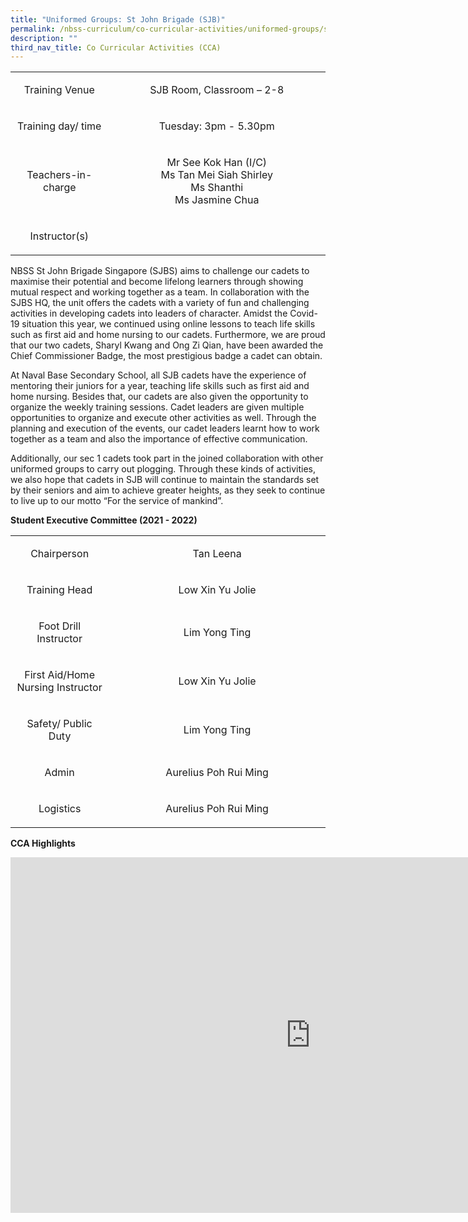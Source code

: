```yaml
---
title: "Uniformed Groups: St John Brigade (SJB)"
permalink: /nbss-curriculum/co-curricular-activities/uniformed-groups/st-john-brigade-sjb/
description: ""
third_nav_title: Co Curricular Activities (CCA)
---
```

<table width="0">
<tbody>
<tr style="text-align: center;">
<td width="161">
<p>Training Venue</p>
</td>
<td width="441">
<p>SJB Room, Classroom – 2-8 </p>
</td>
</tr>
<tr style="text-align: center;">
<td width="161">
<p>Training day/ time</p>
</td>
<td width="441">
<p>Tuesday: 3pm - 5.30pm</p>
</td>
</tr>
<tr style="text-align: center;">
<td width="161">
<p>Teachers-in-charge</p>
</td>
<td width="441">
<p>Mr See Kok Han (I/C)<br />Ms Tan Mei Siah Shirley<br />Ms Shanthi<br />Ms Jasmine Chua</p>
</td>
</tr>
<tr>
<td width="161">
<p style="text-align: center;">Instructor(s)</p>
</td>
</tr>
</tbody>
</table>
<p>NBSS St John Brigade Singapore (SJBS) aims to challenge our cadets to maximise their potential and become lifelong learners through showing mutual respect and working together as a team. In collaboration with the SJBS HQ, the unit offers the cadets with a variety of fun and challenging activities in developing cadets into leaders of character. Amidst the Covid-19 situation this year, we continued using online lessons to teach life skills such as first aid and home nursing to our cadets. Furthermore, we are proud that our two cadets, Sharyl Kwang and Ong Zi Qian, have been awarded the Chief Commissioner Badge, the most prestigious badge a cadet can obtain.</p>
<p>At Naval Base Secondary School, all SJB cadets have the experience of mentoring their juniors for a year, teaching life skills such as first aid and home nursing. Besides that, our cadets are also given the opportunity to organize the weekly training sessions. Cadet leaders are given multiple opportunities to organize and execute other activities as well. Through the planning and execution of the events, our cadet leaders learnt how to work together as a team and also the importance of effective communication.&nbsp;</p>
<p>Additionally, our sec 1 cadets took part in the joined collaboration with other uniformed groups to carry out plogging. Through these kinds of activities, we also hope that cadets in SJB will continue to maintain the standards set by their seniors and aim to achieve greater heights, as they seek to continue to live up to our motto &ldquo;For the service of mankind&rdquo;.</p>
<p><strong>Student Executive Committee (2021 - 2022)<br /></strong></p>
<table width="0">
<tbody>
<tr>
<td style="text-align: center;" width="161">
<p>Chairperson</p>
</td>
<td style="text-align: center;" width="441">
<p>Tan Leena</p>
</td>
</tr>
<tr>
<td style="text-align: center;" width="161">
<p>Training Head</p>
</td>
<td style="text-align: center;" width="441">
<p>Low Xin Yu Jolie</p>
</td>
</tr>
<tr>
<td style="text-align: center;" width="161">
<p>Foot Drill Instructor</p>
</td>
<td style="text-align: center;" width="441">
<p>Lim Yong Ting</p>
</td>
</tr>
<tr>
<td style="text-align: center;" width="161">
<p>First Aid/Home Nursing Instructor</p>
</td>
<td style="text-align: center;" width="441">
<p>Low Xin Yu Jolie</p>
</td>
</tr>
<tr>
<td style="text-align: center;" width="161">
<p>Safety/ Public Duty</p>
</td>
<td style="text-align: center;" width="441">
<p>Lim Yong Ting</p>
</td>
</tr>
<tr>
<td style="text-align: center;" width="161">
<p>Admin</p>
</td>
<td style="text-align: center;" width="441">
<p>Aurelius Poh Rui Ming</p>
</td>
</tr>
<tr>
<td style="text-align: center;" width="161">
<p>Logistics</p>
</td>
<td style="text-align: center;" width="441">
<p>Aurelius Poh Rui Ming</p>
</td>
</tr>
</tbody>
</table>
<p><strong>CCA Highlights</strong></p>
<iframe src="https://docs.google.com/presentation/d/e/2PACX-1vQJ2BeH9hIDL1LJLCqkKtpm2aNRAXNGrItZsjKYuITZW5LD0BxgjSz937Xj88XYEB9GChVqbIWvJHaW/embed?start=false&loop=false&delayms=10000" frameborder="0" width="960" height="569" allowfullscreen="true"></iframe>